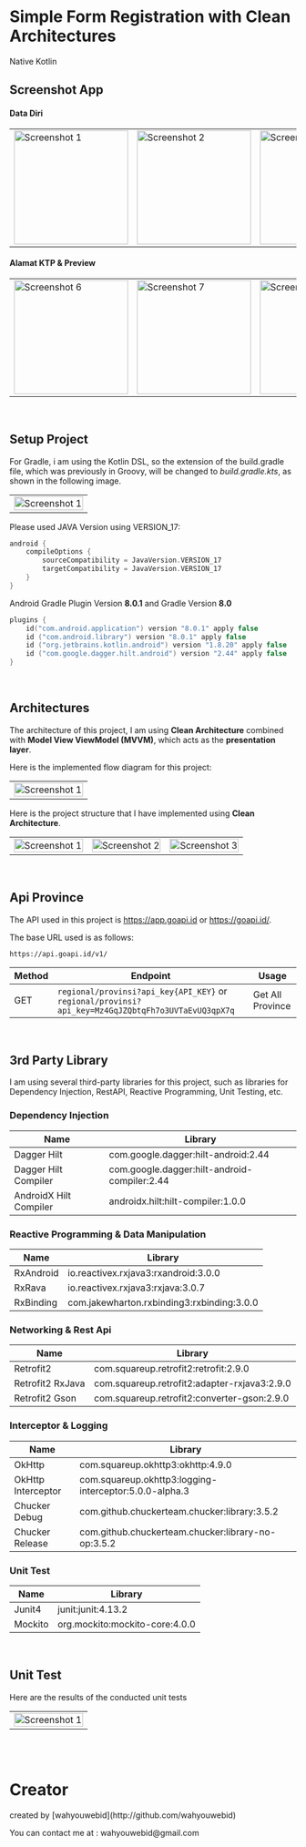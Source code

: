 # Simple Form Registration with Clean Architectures
Native Kotlin

## Screenshot App
#### Data Diri
<table>
  <tr>
    <td>
      <img src="https://res.cloudinary.com/ujangwahyu/image/upload/v1688791903/screeenshot/1.png" alt="Screenshot 1" width="200">
    </td>
    <td>
      <img src="https://res.cloudinary.com/ujangwahyu/image/upload/v1688791903/screeenshot/2.png" alt="Screenshot 2" width="200">
    </td>
   <td>
      <img src="https://res.cloudinary.com/ujangwahyu/image/upload/v1688791903/screeenshot/3.png" alt="Screenshot 3" width="200">
    </td>
   <td>
      <img src="https://res.cloudinary.com/ujangwahyu/image/upload/v1688791903/screeenshot/4.png" alt="Screenshot 4" width="200">
    </td>
    <td>
      <img src="https://res.cloudinary.com/ujangwahyu/image/upload/v1688791903/screeenshot/6.png" alt="Screenshot 5" width="200">
    </td>
  </tr>
</table>

#### Alamat KTP & Preview
<table>
  <tr>
    <td>
      <img src="https://res.cloudinary.com/ujangwahyu/image/upload/v1688791903/screeenshot/7.png" alt="Screenshot 6" width="200">
    </td>
    <td>
      <img src="https://res.cloudinary.com/ujangwahyu/image/upload/v1688791903/screeenshot/8.png" alt="Screenshot 7" width="200">
    </td>
   <td>
      <img src="https://res.cloudinary.com/ujangwahyu/image/upload/v1688791903/screeenshot/9.png" alt="Screenshot 8" width="200">
    </td>
   <td>
      <img src="https://res.cloudinary.com/ujangwahyu/image/upload/v1688791903/screeenshot/10.png" alt="Screenshot 9" width="200">
    </td>
    <td>
      <img src="https://res.cloudinary.com/ujangwahyu/image/upload/v1688791903/screeenshot/11.png" alt="Screenshot 10" width="200">
    </td>
  </tr>
</table> 

<br>

## Setup Project
For Gradle, i am using the Kotlin DSL, so the extension of the build.gradle file, which was previously in Groovy, will be changed to *build.gradle.kts*, as shown in the following image.

<table>
  <tr>
    <td>
      <img src="https://res.cloudinary.com/ujangwahyu/image/upload/v1688793875/Screenshot_2023-07-08_at_12.24.02_1.png" alt="Screenshot 1" width="100%">
    </td>
  </tr>
</table>

Please used JAVA Version using VERSION_17:

```kotlin
android {
    compileOptions {
        sourceCompatibility = JavaVersion.VERSION_17
        targetCompatibility = JavaVersion.VERSION_17
    }
}
```

Android Gradle Plugin Version **8.0.1** and Gradle Version **8.0**

```kotlin
plugins {
    id("com.android.application") version "8.0.1" apply false
    id ("com.android.library") version "8.0.1" apply false
    id ("org.jetbrains.kotlin.android") version "1.8.20" apply false
    id ("com.google.dagger.hilt.android") version "2.44" apply false
}
```

<br>

## Architectures
The architecture of this project, I am using **Clean Architecture** combined with **Model View ViewModel (MVVM)**, which acts as the **presentation layer**.

Here is the implemented flow diagram for this project:
<table>
  <tr>
    <td>
      <img src="https://res.cloudinary.com/ujangwahyu/image/upload/v1688796402/screeenshot/Screenshot_2023-07-08_at_13.06.23.png" alt="Screenshot 1" width="100%">
    </td>
  </tr>
</table>

Here is the project structure that I have implemented using **Clean Architecture**.

<table>
  <tr>
    <td>
      <img src="https://res.cloudinary.com/ujangwahyu/image/upload/v1688795071/screeenshot/Screenshot_2023-07-08_at_12.42.44.png" alt="Screenshot 1" width="100%">
    </td>
   <td>
      <img src="https://res.cloudinary.com/ujangwahyu/image/upload/v1688795070/screeenshot/Screenshot_2023-07-08_at_12.42.57.png" alt="Screenshot 2" width="100%">
    </td>
   <td>
      <img src="https://res.cloudinary.com/ujangwahyu/image/upload/v1688795072/screeenshot/Screenshot_2023-07-08_at_12.44.01.png" alt="Screenshot 3" width="100%">
    </td>
  </tr>
</table>

<br>

## Api Province

The API used in this project is https://app.goapi.id or https://goapi.id/.

The base URL used is as follows:
```
https://api.goapi.id/v1/
```

|Method | Endpoint | Usage |
| ---- | ---- | --------------- |
|GET| `regional/provinsi?api_key{API_KEY}` or `regional/provinsi?api_key=Mz4GqJZQbtqFh7o3UVTaEvUQ3qpX7q` | Get All Province|

<br>

## 3rd Party Library

I am using several third-party libraries for this project, such as libraries for Dependency Injection, RestAPI, Reactive Programming, Unit Testing, etc.

### Dependency Injection
|Name | Library |
| ---- | ---- |
|Dagger Hilt| com.google.dagger:hilt-android:2.44 |
|Dagger Hilt Compiler| com.google.dagger:hilt-android-compiler:2.44 | 
|AndroidX Hilt Compiler| androidx.hilt:hilt-compiler:1.0.0|

### Reactive Programming & Data Manipulation
|Name | Library |
| ---- | ---- |
|RxAndroid| io.reactivex.rxjava3:rxandroid:3.0.0 |
|RxRava| io.reactivex.rxjava3:rxjava:3.0.7 |
|RxBinding| com.jakewharton.rxbinding3:rxbinding:3.0.0|

### Networking & Rest Api
|Name | Library |
| ---- | ---- |
|Retrofit2| com.squareup.retrofit2:retrofit:2.9.0 |
|Retrofit2 RxJava| com.squareup.retrofit2:adapter-rxjava3:2.9.0 |
|Retrofit2 Gson| com.squareup.retrofit2:converter-gson:2.9.0|

### Interceptor & Logging
|Name | Library |
| ---- | ---- |
|OkHttp| com.squareup.okhttp3:okhttp:4.9.0 |
|OkHttp Interceptor| com.squareup.okhttp3:logging-interceptor:5.0.0-alpha.3 |
|Chucker Debug| com.github.chuckerteam.chucker:library:3.5.2 |
|Chucker Release| com.github.chuckerteam.chucker:library-no-op:3.5.2 |

### Unit Test
|Name | Library |
| ---- | ---- |
|Junit4| junit:junit:4.13.2 |
|Mockito| org.mockito:mockito-core:4.0.0 |

<br>

## Unit Test

Here are the results of the conducted unit tests

<table>
  <tr>
    <td>
      <img src="https://res.cloudinary.com/ujangwahyu/image/upload/v1688798141/screeenshot/Screenshot_2023-07-08_at_13.35.22.png" alt="Screenshot 1" width="100%">
    </td>
  </tr>
</table>

<br>

<br>
 <h1>Creator</h1>
 <p>created by [wahyouwebid](http://github.com/wahyouwebid)</p>
 <p>You can contact me at : wahyouwebid@gmail.com</p>

